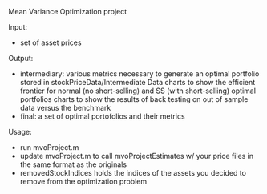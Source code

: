 Mean Variance Optimization project

Input:
- set of asset prices

Output:
- intermediary:
	various metrics necessary to generate an optimal portfolio stored in stockPriceData/Intermediate Data
	charts to show the efficient frontier for normal (no short-selling) and SS (with short-selling) optimal portfolios
	charts to show the results of back testing on out of sample data versus the benchmark
- final: a set of optimal portofolios and their metrics

Usage:
- run mvoProject.m
- update mvoProject.m to call mvoProjectEstimates w/ your price files in the same format as the originals
- removedStockIndices holds the indices of the assets you decided to remove from the optimization problem

